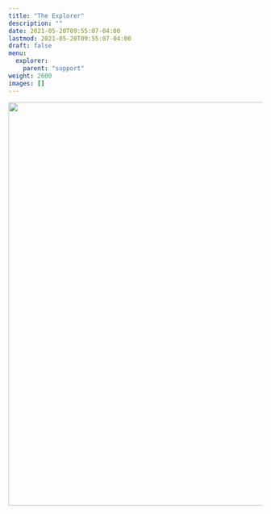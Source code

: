 ```yaml
---
title: "The Explorer"
description: ""
date: 2021-05-20T09:55:07-04:00
lastmod: 2021-05-20T09:55:07-04:00
draft: false
menu: 
  explorer:
    parent: "support"
weight: 2600
images: []
---
```


<img src="../imgs/the-explorer.png" width="800px" />
